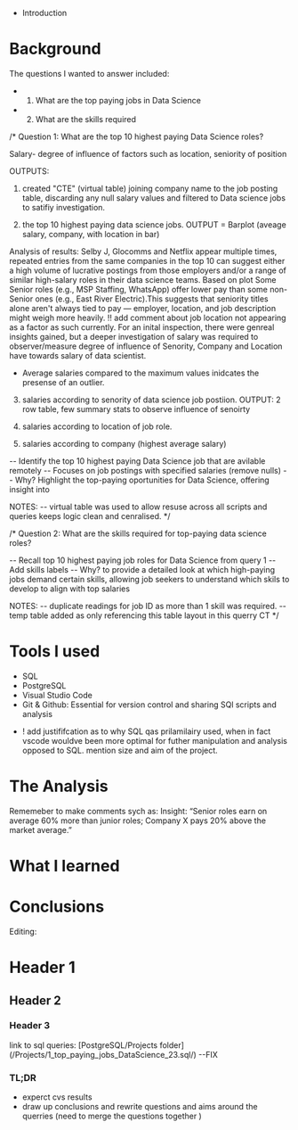 - Introduction

# Background
The questions I wanted to answer included: 
- 1) What are the top paying jobs in Data Science 
- 2) What are the skills required 

/*
Question 1: What are the top 10 highest paying Data Science roles? 

Salary- degree of influence of factors such as location, seniority of position

OUTPUTS:
1) created "CTE" (virtual table) joining company name  to the job posting table, discarding any null salary values and filtered to Data science jobs to satifiy investigation.

2) the top 10 highest paying data science jobs.
OUTPUT = Barplot (aveage salary, company, with location in bar)

Analysis of results: Selby J, Glocomms and Netflix appear multiple times, repeated entries from the same companies in the top 10 can suggest either a high volume of lucrative postings from those employers and/or a range of similar high-salary roles in their data science teams. Based on plot Some Senior roles (e.g., MSP Staffing, WhatsApp) offer lower pay than some non-Senior ones (e.g., East River Electric).This suggests that seniority titles alone aren't always tied to pay — employer, location, and job description might weigh more heavily. !! add comment about job location not appearing as a factor as such currently. 
For an inital inspection, there were genreal insights gained, but a deeper investigation of salary was required to observer/measure degree of influence of Senority, Company and Location have towards salary of data scientist. 

- Average salaries compared to the maximum values inidcates the presense of an outlier. 

3) salaries according to senority of data science job postiion. 
OUTPUT: 2 row table, few summary stats to observe influence of senoirty 

4) salaries according to location of job role.

5) salaries according to company (highest average salary) 

-- Identify the top 10 highest paying Data Science job that are avilable remotely 
-- Focuses on job postings with specified salaries (remove nulls) 
-- Why? Highlight the top-paying oportunities for Data Science, offering insight into

NOTES:
-- virtual table was used to allow resuse across all scripts and queries
keeps logic clean and cenralised. 
*/

/* 
Question 2: What are the skills required for top-paying data science roles? 

-- Recall top 10 highest paying job roles for Data Science from query 1 
-- Add skills labels
-- Why? to provide a detailed look at which high-paying jobs demand certain skills,
allowing job seekers to understand which skils to develop to align with top salaries

NOTES:
-- duplicate readings for job ID as more than 1 skill was required. 
-- temp table added as only referencing this table layout in this querry
CT
*/


# Tools I used
- SQL
- PostgreSQL
- Visual Studio Code
- Git & Github: Essential for version control and sharing SQl scripts and analysis 

* ! add justififcation as to why SQL qas prilamilairy used, when in fact vscode wouldve been more optimal for futher manipulation and analysis opposed to SQL. mention size and aim of the project. 
# The Analysis

Rememeber to make comments sych as:
Insight: “Senior roles earn on average 60% more than junior roles; Company X pays 20% above the market average.”

# What I learned
# Conclusions 

Editing:
# Header 1
## Header 2
### Header 3

link to sql queries: [PostgreSQL/Projects folder] (/Projects/1_top_paying_jobs_DataScience_23.sql/) --FIX 

### TL;DR

- experct cvs results
- draw up conclusions and rewrite questions and aims around the querries (need to merge the questions together )